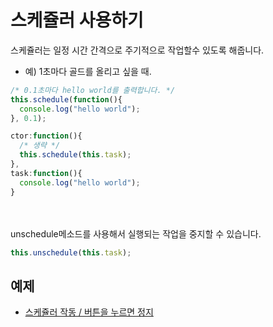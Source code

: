 스케쥴러 사용하기
====
스케쥴러는 일정 시간 간격으로 주기적으로 작업할수 있도록 해줍니다.<br>
* 예) 1초마다 골드를 올리고 싶을 때.


```js
/* 0.1초마다 hello world를 출력합니다. */
this.schedule(function(){
  console.log("hello world");
}, 0.1);
```
```js
ctor:function(){
  /* 생략 */
  this.schedule(this.task);
},
task:function(){
  console.log("hello world");
}
```
<br><br>
unschedule메소드를 사용해서 실행되는 작업을 중지할 수 있습니다.
```js
this.unschedule(this.task);
```

예제
----
* [스케쥴러 작동 / 버튼을 누르면 정지](source.js)
